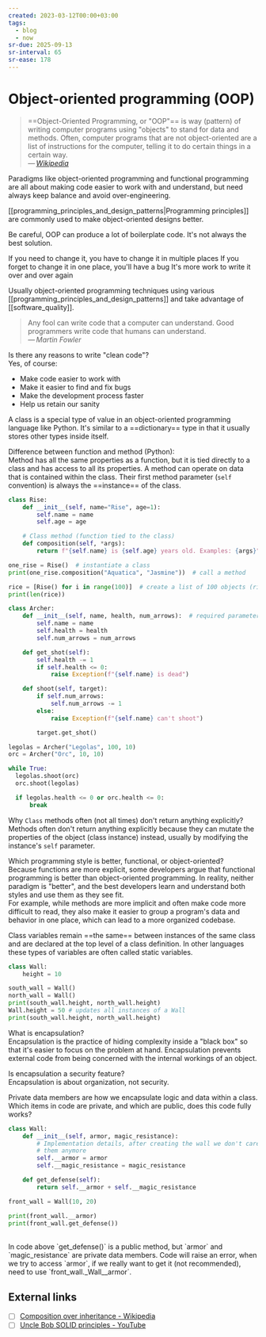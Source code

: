 ```yaml
---
created: 2023-03-12T00:00+03:00
tags:
  - blog
  - now
sr-due: 2025-09-13
sr-interval: 65
sr-ease: 178
---
```


# Object-oriented programming (OOP)

> ==Object-Oriented Programming, or "OOP"== is way (pattern) of writing computer programs using "objects" to stand for data and methods. Often, computer programs that are not object-oriented are a list of instructions for the computer, telling it to do certain things in a certain way.\
> — <cite>[Wikipedia](https://simple.wikipedia.org/wiki/Object-oriented_programming)</cite>

Paradigms like object-oriented programming and functional programming are all about making code easier to work with and understand, but need always keep balance and avoid over-engineering.

[[programming_principles_and_design_patterns|Programming principles]] are commonly used to make object-oriented designs better.

Be careful, OOP can produce a lot of boilerplate code. It's not always the best solution.

If you need to change it, you have to change it in multiple places If you forget to change it in one place, you'll have a bug It's more work to write it over and over again

Usually object-oriented programming techniques using various [[programming_principles_and_design_patterns]] and take advantage of [[software_quality]].

> Any fool can write code that a computer can understand. Good programmers write code that humans can understand.\
> — <cite>Martin Fowler</cite>

Is there any reasons to write "clean code"?
<br class="f">
Yes, of course:
- Make code easier to work with
- Make it easier to find and fix bugs
- Make the development process faster
- Help us retain our sanity

A class is a special type of value in an object-oriented programming language like Python. It's similar to a ==dictionary== type in that it usually stores other types inside itself. <!--SR:!2025-08-01,2,184-->

Difference between function and method (Python):
<br class="f">
Method has all the same properties as a function, but it is tied directly to a class and has access to all its properties. A method can operate on data that is contained within the class.
Their first method parameter (`self` convention) is always the ==instance== of the class.
```python
class Rise:
    def __init__(self, name="Rise", age=1):
        self.name = name
        self.age = age

    # Class method (function tied to the class)
    def composition(self, *args):
        return f"{self.name} is {self.age} years old. Examples: {args}"

one_rise = Rise()  # instantiate a class
print(one_rise.composition("Aquatica", "Jasmine"))  # call a method

rice = [Rise() for i in range(100)]  # create a list of 100 objects (rise instances)
print(len(rice))

class Archer:
    def __init__(self, name, health, num_arrows):  # required parameters
        self.name = name
        self.health = health
        self.num_arrows = num_arrows

    def get_shot(self):
        self.health -= 1
        if self.health <= 0:
            raise Exception(f"{self.name} is dead")

    def shoot(self, target):
        if self.num_arrows:
            self.num_arrows -= 1
        else:
            raise Exception(f"{self.name} can't shoot")

        target.get_shot()

legolas = Archer("Legolas", 100, 10)
orc = Archer("Orc", 10, 10)

while True:
  legolas.shoot(orc)
  orc.shoot(legolas)

  if legolas.health <= 0 or orc.health <= 0:
      break
```

Why `Class` methods often (not all times) don't return anything explicitly?
<br class="f">
Methods often don't return anything explicitly because they can mutate the properties of the object (class instance) instead, usually by modifying the instance's `self` parameter. <!--SR:!2025-08-03,4,204-->

Which programming style is better, functional, or object-oriented?
<br class="f">
Because functions are more explicit, some developers argue that functional programming is better than object-oriented programming. In reality, neither paradigm is "better", and the best developers learn and understand both styles and use them as they see fit.\
For example, while methods are more implicit and often make code more difficult to read, they also make it easier to group a program's data and behavior in one place, which can lead to a more organized codebase. <!--SR:!2025-08-03,4,206-->

Class variables remain ==the same== between instances of the same class and are declared at the top level of a class definition. In other languages these types of variables are often called static variables. 
```python
class Wall:
    height = 10

south_wall = Wall() 
north_wall = Wall() 
print(south_wall.height, north_wall.height)
Wall.height = 50 # updates all instances of a Wall
print(south_wall.height, north_wall.height)
````

What is encapsulation?
<br class="f">
Encapsulation is the practice of hiding complexity inside a "black box" so that it's easier to focus on the problem at hand. Encapsulation prevents external code from being concerned with the internal workings of an object.

Is encapsulation a security feature?
<br class="f">
Encapsulation is about organization, not security. <!--SR:!2025-08-03,8,198-->

Private data members are how we encapsulate logic and data within a class. Which items in code are private, and which are public, does this code fully works?
```python
class Wall:
    def __init__(self, armor, magic_resistance):
        # Implementation details, after creating the wall we don't care about
        # them anymore
        self.__armor = armor
        self.__magic_resistance = magic_resistance

    def get_defense(self):
        return self.__armor + self.__magic_resistance

front_wall = Wall(10, 20)

print(front_wall.__armor)
print(front_wall.get_defense())
````
<br class="f">
In code above `get_defense()` is a public method, but `armor` and
`magic_resistance` are private data members. Code will raise an error, when we try to access `armor`, if we really want to get it (not recommended), need to use `front_wall._Wall__armor`.

## External links

- [ ] [Composition over inheritance - Wikipedia](https://en.wikipedia.org/wiki/Composition_over_inheritance)
- [ ] [Uncle Bob SOLID principles - YouTube](https://www.youtube.com/watch?v=zHiWqnTWsn4)
